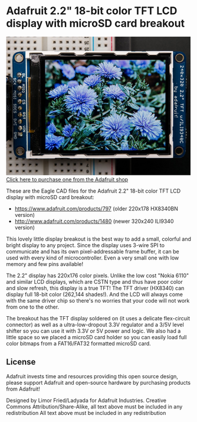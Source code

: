 # Adafruit 2.2" 18-bit color TFT LCD display with microSD card breakout 

<a href="http://www.adafruit.com/products/1480"><img src="assets/image.jpg?raw=true" width="500px"><br/>Click here to purchase one from the Adafruit shop</a>

These are the Eagle CAD files for the Adafruit 2.2" 18-bit color TFT LCD display with microSD card breakout:
  * https://www.adafruit.com/products/797 (older 220x178 HX8340BN version)
  * http://www.adafruit.com/products/1480 (newer 320x240 ILI9340 version)

This lovely little display breakout is the best way to add a small, colorful and bright display to any project. Since the display uses 3-wire SPI to communicate and has its own pixel-addressable frame buffer, it can be used with every kind of microcontroller. Even a very small one with low memory and few pins available! 

The 2.2" display has 220x176 color pixels. Unlike the low cost "Nokia 6110" and similar LCD displays, which are CSTN type and thus have poor color and slow refresh, this display is a true TFT! The TFT driver (HX8340) can display full 18-bit color (262,144 shades!). And the LCD will always come with the same driver chip so there's no worries that your code will not work from one to the other. 

The breakout has the TFT display soldered on (it uses a delicate flex-circuit connector) as well as a ultra-low-dropout 3.3V regulator and a 3/5V level shifter so you can use it with 3.3V or 5V power and logic. We also had a little space so we placed a microSD card holder so you can easily load full color bitmaps from a FAT16/FAT32 formatted microSD card.

## License

Adafruit invests time and resources providing this open source design, 
please support Adafruit and open-source hardware by purchasing 
products from Adafruit!

Designed by Limor Fried/Ladyada for Adafruit Industries.
Creative Commons Attribution/Share-Alike, all text above must be included in any redistribution
All text above must be included in any redistribution

